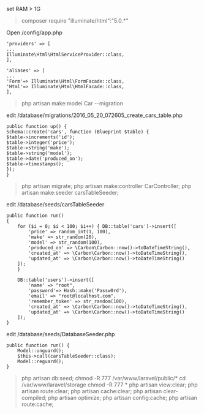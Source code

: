 set RAM > 1G

> composer require "illuminate/html":"5.0.*"

Open /config/app.php

    'providers' => [ 
    ...
    Illuminate\Html\HtmlServiceProvider::class,
    ],
    
    'aliases' => [
    ...
    'Form'=> Illuminate\Html\FormFacade::class,
    'Html'=> Illuminate\Html\HtmlFacade::class,
    ],

> php artisan make:model Car --migration

edit /database/migrations/2016_05_20_072605_create_cars_table.php

    public function up() {
    Schema::create('cars', function (Blueprint $table) { 
    $table->increments('id'); 
    $table->integer('price'); 
    $table->string('make'); 
    $table->string('model'); 
    $table->date('produced_on'); 
    $table->timestamps();   
    });
    }

> php artisan migrate;
> php artisan make:controller CarController;
> php artisan make:seeder carsTableSeeder;

edit /database/seeds/carsTableSeeder

    public function run()
    {
        for ($i = 0; $i < 100; $i++) { DB::table('cars')->insert([ 
            'price' => random_int(1, 100),
            'make' => str_random(20),
            'model' => str_random(100),
            'produced_on' => \Carbon\Carbon::now()->toDateTimeString(),
            'created_at' => \Carbon\Carbon::now()->toDateTimeString(),
            'updated_at' => \Carbon\Carbon::now()->toDateTimeString()
        ]);
        }
        
        DB::table('users')->insert([
            'name' => "root",
            'password'=> Hash::make('Passw0rd'),
            'email' => "root@localhost.com",
            'remember_token' => str_random(100),
            'created_at' => \Carbon\Carbon::now()->toDateTimeString(),
            'updated_at' => \Carbon\Carbon::now()->toDateTimeString()
        ]);
    }

edit /database/seeds/DatabaseSeeder.php

    public function run() {
        Model::unguard();
        $this->call(carsTableSeeder::class);
        Model::reguard();
    }

> php artisan db:seed;
> chmod -R 777 /var/www/laravel/public/*
> cd /var/www/laravel/storage
> chmod -R 777 *
> php artisan view:clear; 
> php artisan route:clear;
> php artisan cache:clear;
> php artisan clear-compiled; 
> php artisan optimize;
> php artisan config:cache;
> php artisan route:cache;
